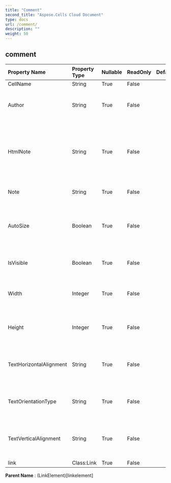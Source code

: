 ```yaml
---
title: "Comment"
second_title: "Aspose.Cells Cloud Document"
type: docs
url: /comment/
description: ""
weight: 50
---
```


## **comment**

 

| Property Name | Property Type | Nullable |  ReadOnly | DefaultValue | Description | 
| :- | :- | :- |:- |  :- | :- |
| CellName | String | True |  False |  |  |  
| Author | String | True |  False |  | Gets and sets Name of the original comment author |  
| HtmlNote | String | True |  False |  | Gets and sets the html string which contains data and some formats in this comment. |  
| Note | String | True |  False |  | Represents the content of comment. |  
| AutoSize | Boolean | True |  False |  | Indicates if size of comment is adjusted automatically according to its content. |  
| IsVisible | Boolean | True |  False |  | Represents if the comment is visible or not. |  
| Width | Integer | True |  False |  | Represents the width of the comment, in unit of pixels. |  
| Height | Integer | True |  False |  | Represents the Height of the comment, in unit of pixels. |  
| TextHorizontalAlignment | String | True |  False |  | Gets and sets the text horizontal alignment type of the comment. |  
| TextOrientationType | String | True |  False |  | Gets and sets the text orientation type of the comment. |  
| TextVerticalAlignment | String | True |  False |  | Gets and sets the text vertical alignment type of the comment. |  
| link | Class:Link | True |  False |  |  |  

**Parent Name** : (LinkElement)[linkelement]

